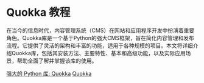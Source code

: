 # Quokka 教程

<show-structure depth="3"/>

在当今的信息时代，内容管理系统（CMS）在网站和应用程序开发中扮演着重要角色。Quokka库是一个基于Python的强大CMS框架，旨在简化内容管理和发布流程。它提供了灵活的架构和丰富的功能，适用于各种规模的项目。本文将详细介绍Quokka库，包括其安装方法、主要特性、基本和高级功能，以及实际应用场景，帮助全面了解并掌握该库的使用。


<seealso>
<category ref="ref_docs">
    <a href="https://mp.weixin.qq.com/s/TvB8fnYVLvGH43_nTfPLzA">强大的 Python 库: Quokka</a>
</category>
<category ref="ref_github">
    <a href="https://github.com/quokkaproject/quokka">Quokka</a>
</category>
<category ref="ref_issues">
</category>
<category ref="ref_hf">
</category>
<category ref="ref_ms">
</category>
</seealso>

